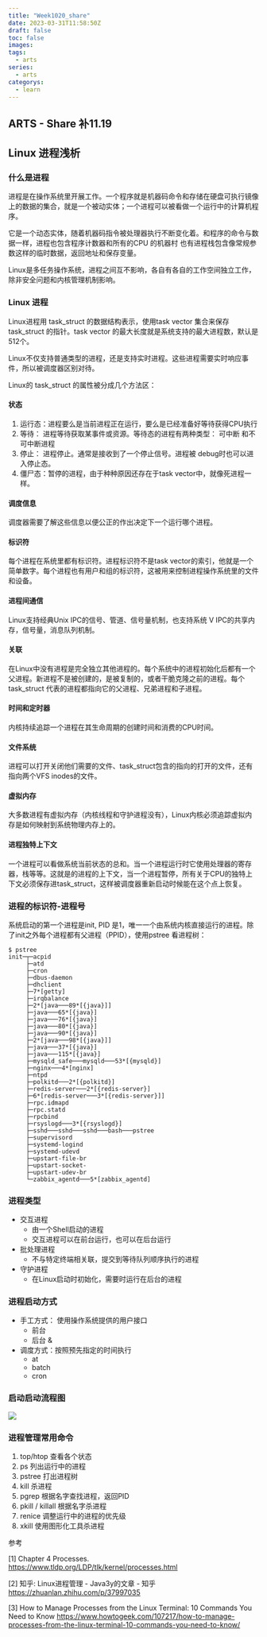 ```yaml
---
title: "Week1020_share"
date: 2023-03-31T11:58:50Z
draft: false 
toc: false
images:
tags:
  - arts 
series:
  - arts 
categorys:
  - learn 
---
```


## ARTS - Share 补11.19
## Linux 进程浅析
### 什么是进程
进程是在操作系统里开展工作。一个程序就是机器码命令和存储在硬盘可执行镜像上的数据的集合，就是一个被动实体；一个进程可以被看做一个运行中的计算机程序。

它是一个动态实体，随着机器码指令被处理器执行不断变化着。和程序的命令与数据一样，进程也包含程序计数器和所有的CPU 的机器村 也有进程栈包含像常规参数这样的临时数据，返回地址和保存变量。

Linux是多任务操作系统，进程之间互不影响，各自有各自的工作空间独立工作，除非安全问题和内核管理机制影响。

### Linux 进程
Linux进程用 task_struct 的数据结构表示，使用task vector 集合来保存 task_struct 的指针。task vector 的最大长度就是系统支持的最大进程数，默认是512个。

Linux不仅支持普通类型的进程，还是支持实时进程。这些进程需要实时响应事件，所以被调度器区别对待。

Linux的 task_struct 的属性被分成几个方法区：

#### 状态
1. 运行态：进程要么是当前进程正在运行，要么是已经准备好等待获得CPU执行 
2. 等待： 进程等待获取某事件或资源。等待态的进程有两种类型： 可中断 和不可中断进程
3. 停止： 进程停止。通常是接收到了一个停止信号。进程被 debug时也可以进入停止态。
4. 僵尸态：暂停的进程，由于种种原因还存在于task vector中，就像死进程一样。

#### 调度信息
调度器需要了解这些信息以便公正的作出决定下一个运行哪个进程。

#### 标识符
每个进程在系统里都有标识符。进程标识符不是task vector的索引，他就是一个简单数字。每个进程也有用户和组的标识符，这被用来控制进程操作系统里的文件和设备。

#### 进程间通信
Linux支持经典Unix IPC的信号、管道、信号量机制，也支持系统 V IPC的共享内存，信号量，消息队列机制。

#### 关联
在Linux中没有进程是完全独立其他进程的。每个系统中的进程初始化后都有一个父进程。新进程不是被创建的，是被复制的，或者干脆克隆之前的进程。每个 task_struct 代表的进程都指向它的父进程、兄弟进程和子进程。

#### 时间和定时器
内核持续追踪一个进程在其生命周期的创建时间和消费的CPU时间。

#### 文件系统
进程可以打开关闭他们需要的文件、task_struct包含的指向的打开的文件，还有指向两个VFS inodes的文件。


#### 虚拟内存
大多数进程有虚拟内存（内核线程和守护进程没有），Linux内核必须追踪虚拟内存是如何映射到系统物理内存上的。

#### 进程独特上下文
一个进程可以看做系统当前状态的总和。当一个进程运行时它使用处理器的寄存器，栈等等。这就是的进程的上下文，当一个进程暂停，所有关于CPU的独特上下文必须保存进task_struct，这样被调度器重新启动时候能在这个点上恢复。

### 进程的标识符-进程号
系统启动的第一个进程是init, PID 是1，唯一一个由系统内核直接运行的进程。除了init之外每个进程都有父进程（PPID），使用pstree 看进程树：

```
$ pstree
init─┬─acpid
     ├─atd
     ├─cron
     ├─dbus-daemon
     ├─dhclient
     ├─7*[getty]
     ├─irqbalance
     ├─2*[java───89*[{java}]]
     ├─java───65*[{java}]
     ├─java───76*[{java}]
     ├─java───80*[{java}]
     ├─java───90*[{java}]
     ├─2*[java───98*[{java}]]
     ├─java───37*[{java}]
     ├─java───115*[{java}]
     ├─mysqld_safe───mysqld───53*[{mysqld}]
     ├─nginx───4*[nginx]
     ├─ntpd
     ├─polkitd───2*[{polkitd}]
     ├─redis-server───2*[{redis-server}]
     ├─6*[redis-server───3*[{redis-server}]]
     ├─rpc.idmapd
     ├─rpc.statd
     ├─rpcbind
     ├─rsyslogd───3*[{rsyslogd}]
     ├─sshd───sshd───sshd───bash───pstree
     ├─supervisord
     ├─systemd-logind
     ├─systemd-udevd
     ├─upstart-file-br
     ├─upstart-socket-
     ├─upstart-udev-br
     └─zabbix_agentd───5*[zabbix_agentd]

```

### 进程类型
+ 交互进程
	+ 由一个Shell启动的进程
	+ 交互进程可以在前台运行，也可以在后台运行
+ 批处理进程
	+ 不与特定终端相关联，提交到等待队列顺序执行的进程
+ 守护进程
	+ 在Linux启动时初始化，需要时运行在后台的进程

### 进程启动方式

* 手工方式： 使用操作系统提供的用户接口
	* 前台
	* 后台 &
* 调度方式：按照预先指定的时间执行
	* at
	* batch
	* cron

### 启动启动流程图

![](https://pic3.zhimg.com/v2-b22d52cf0f11e56548dbcdf820fc2d2a_b.jpg)	

### 进程管理常用命令
 1. top/htop 查看各个状态
 2. ps 列出运行中的进程
 3. pstree 打出进程树
 4. kill 杀进程
 5. pgrep 根据名字查找进程，返回PID
 6. pkill / killall 根据名字杀进程
 7. renice 调整运行中的进程的优先级
 8. xkill 使用图形化工具杀进程
 
 

参考

[1] Chapter 4 Processes. https://www.tldp.org/LDP/tlk/kernel/processes.html

[2] 知乎: Linux进程管理 - Java3y的文章 - 知乎 https://zhuanlan.zhihu.com/p/37997035

[3] How to Manage Processes from the Linux Terminal: 10 Commands You Need to Know  https://www.howtogeek.com/107217/how-to-manage-processes-from-the-linux-terminal-10-commands-you-need-to-know/





